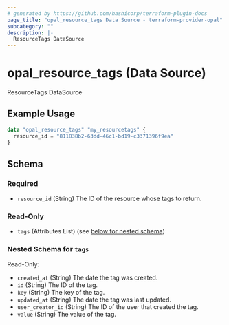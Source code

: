 ```yaml
---
# generated by https://github.com/hashicorp/terraform-plugin-docs
page_title: "opal_resource_tags Data Source - terraform-provider-opal"
subcategory: ""
description: |-
  ResourceTags DataSource
---
```


# opal_resource_tags (Data Source)

ResourceTags DataSource

## Example Usage

```terraform
data "opal_resource_tags" "my_resourcetags" {
  resource_id = "811838b2-63dd-46c1-bd19-c3371396f9ea"
}
```

<!-- schema generated by tfplugindocs -->
## Schema

### Required

- `resource_id` (String) The ID of the resource whose tags to return.

### Read-Only

- `tags` (Attributes List) (see [below for nested schema](#nestedatt--tags))

<a id="nestedatt--tags"></a>
### Nested Schema for `tags`

Read-Only:

- `created_at` (String) The date the tag was created.
- `id` (String) The ID of the tag.
- `key` (String) The key of the tag.
- `updated_at` (String) The date the tag was last updated.
- `user_creator_id` (String) The ID of the user that created the tag.
- `value` (String) The value of the tag.


